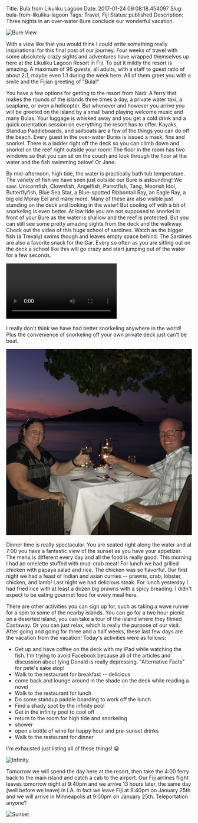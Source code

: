 Title: Bula from Likuliku Lagoon
Date: 2017-01-24 09:08:18.454097
Slug: bula-from-likuliku-lagoon
Tags: Travel, Fiji
Status: published
Description: Three nights in an over-water Bure conclude our wonderful vacation.


![Bure View](../images/Fiji/view.jpg)

With a view like that you would think I could write something really inspirational for this final post of our journey.  Four weeks of travel with some absolutely crazy sights and adventures have wrapped themselves up here at the Likuliku Lagoon Resort in Fiji.  To put it mildly the resort is amazing.  A maximum of 96 guests, all adults, with a staff to guest ratio of about 2:1, maybe even 1:1 during the week here.  All of them greet you with a smile and the Fijian greeting of "Bula!" 

You have a few options for getting to the resort from Nadi:  A ferry that makes the rounds of the islands three times a day, a private water taxi, a seaplane, or even a helicopter.  But whenever and however you arrive you will be greeted on the island by a small band playing welcome music and many Bulas.  Your luggage is whisked away and you get a cold drink and a quick orientation session on everything the resort has to offer.  Kayaks, Standup Paddleboards, and sailboats are a few of the things you can do off the beach.  Every guest in the over-water Bures is issued a mask, fins and snorkel.  There is a ladder right off the deck so you can climb down and snorkel on the reef right outside your room!  The floor in the room has two windows so that you can sit on the couch and look through the floor at the water and the fish swimming below!  Or Jane.

By mid-afternoon, high tide, the water is practically bath tub temperature.  The variety of fish we have seen just  outside our Bure is astounding!  We saw: Unicornfish, Clownfish, Angelfish, Parrotfish, Tang, Moorish Idol, Butterflyfish, Blue Sea Star, a Blue-spotted  Ribbontail Ray, an Eagle Ray,  a big old Moray Eel and many more.  Many of these are also visible just standing on the deck and looking in the water!  But cooling off with a bit of snorkeling is even better.  At low tide you are not supposed to snorkel in front of your Bure as the water is shallow and the reef is protected.  But you can still see some pretty amazing sights from the deck and the walkway.  Check out the video of this huge school of sardines.   Watch as the bigger fish (a Trevaly) swims though and leaves empty space behind.  The Sardines are also a favorite snack for the Gar.  Every so often as you are sitting out on the deck a school like this will go crazy and start jumping out of the water for a few seconds.

<video auto loop>
<source src="../image/school_of_fish.mov" type="video/mov">
This video type is not supported by your browser
</video>

I really don't think we have had better snorkeling anywhere in the world!  Plus the convenience of snorkeling off your own private deck just can't be beat.

![Dinner](../images/likuliku_dinner.jpg)

Dinner time is really spectacular.  You are seated right along the water and at 7:00 you have a fantastic view of the sunset as you have your appetizer.  The menu is different every day and all the food is really good.  This morning I had an omelette stuffed with mud-crab meat!  For lunch we had grilled chicken with papaya salad and rice.  The chicken was so flavorful.    Our first night we had a feast of Indian and asian curries -- prawns, crab, lobster, chicken, and lamb!  Last night we had delicious steak.  For lunch yesterday I had fried rice with at least a dozen big prawns with a spicy breading.  I didn't expect to be eating gourmet food for every meal here.

There are other activities you can sign up for, such as taking a wave runner for a spin to some of the nearby islands.  You can go for a two hour picnic on a deserted island, you can take a tour of the island where they filmed Castaway.  Or you can just relax, which is really the purpose of our visit.  After going and going for three and a half weeks, these last few days are the vacation from the vacation!  Today's activities were as follows:

* Get up and have coffee on the deck with my iPad while watching the fish.  I'm trying to avoid Facebook because all of the articles and discussion about lying Donald is really depressing.  "Alternative Facts" for pete's sake stop!
* Walk to the restaurant for breakfast -- delicious
* come back and lounge around in the shade on the deck while reading a novel
* Walk to the restaurant for lunch
* Do some standup paddle boarding to work off the lunch
* Find a shady spot by the infinity pool
* Get in the infinity pool to cool off
* return to the room for high tide and snorkeling
* shower
* open a bottle of wine for happy hour and pre-sunset drinks
* Walk to the restaurant for dinner

I'm exhausted just listing all of these things!  😀

![Infinity](../images/likuliku_pool.jpg)

Tomorrow we will spend the day here at the resort, then take the 4:00 ferry back to the main island and catch a cab to the airport.  Our Fiji airlines flight leaves tomorrow night at 9:40pm and we arrive 13 hours later,  the same day (well before we leave) in LA.  In fact we leave Fiji at 9:40pm on January 25th and we will arrive in Minneapolis at 9:00pm on January 25th.  Teleportation anyone?

![Sunset](../images/fiji_sunset.jpg)

 
